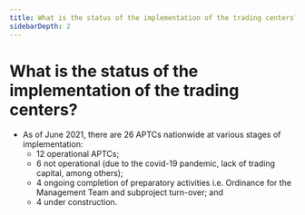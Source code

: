 ```yaml
---
title: What is the status of the implementation of the trading centers?
sidebarDepth: 2
---
```


# What is the status of the implementation of the trading centers?


 - As of June 2021, there are 26 APTCs nationwide at various stages of implementation: 
   - 12 operational APTCs; 
   - 6 not operational (due to the covid-19 pandemic, lack of trading capital, among others); 
   - 4 ongoing completion of preparatory activities i.e. Ordinance for the Management Team and subproject turn-over; and 
   - 4 under construction.
